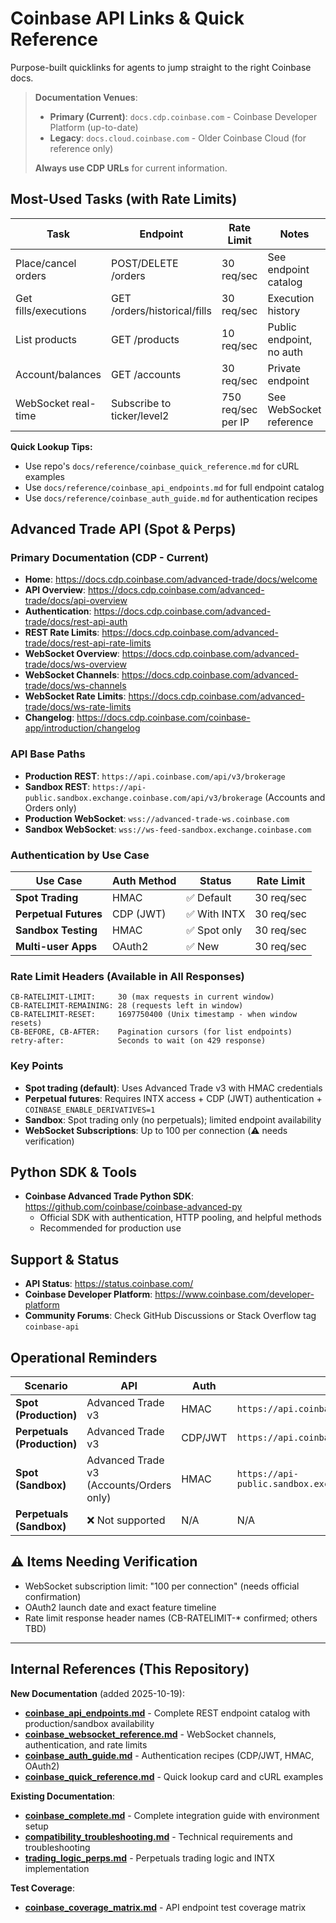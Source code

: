 # Coinbase API Links & Quick Reference

Purpose-built quicklinks for agents to jump straight to the right Coinbase docs.

> **Documentation Venues**:
> - **Primary (Current)**: `docs.cdp.coinbase.com` - Coinbase Developer Platform (up-to-date)
> - **Legacy**: `docs.cloud.coinbase.com` - Older Coinbase Cloud (for reference only)
>
> **Always use CDP URLs** for current information.

## Most-Used Tasks (with Rate Limits)

| Task | Endpoint | Rate Limit | Notes |
|------|----------|-----------|-------|
| Place/cancel orders | POST/DELETE /orders | 30 req/sec | See endpoint catalog |
| Get fills/executions | GET /orders/historical/fills | 30 req/sec | Execution history |
| List products | GET /products | 10 req/sec | Public endpoint, no auth |
| Account/balances | GET /accounts | 30 req/sec | Private endpoint |
| WebSocket real-time | Subscribe to ticker/level2 | 750 req/sec per IP | See WebSocket reference |

**Quick Lookup Tips:**
- Use repo's `docs/reference/coinbase_quick_reference.md` for cURL examples
- Use `docs/reference/coinbase_api_endpoints.md` for full endpoint catalog
- Use `docs/reference/coinbase_auth_guide.md` for authentication recipes

## Advanced Trade API (Spot & Perps)

### Primary Documentation (CDP - Current)
- **Home**: https://docs.cdp.coinbase.com/advanced-trade/docs/welcome
- **API Overview**: https://docs.cdp.coinbase.com/advanced-trade/docs/api-overview
- **Authentication**: https://docs.cdp.coinbase.com/advanced-trade/docs/rest-api-auth
- **REST Rate Limits**: https://docs.cdp.coinbase.com/advanced-trade/docs/rest-api-rate-limits
- **WebSocket Overview**: https://docs.cdp.coinbase.com/advanced-trade/docs/ws-overview
- **WebSocket Channels**: https://docs.cdp.coinbase.com/advanced-trade/docs/ws-channels
- **WebSocket Rate Limits**: https://docs.cdp.coinbase.com/advanced-trade/docs/ws-rate-limits
- **Changelog**: https://docs.cdp.coinbase.com/coinbase-app/introduction/changelog

### API Base Paths
- **Production REST**: `https://api.coinbase.com/api/v3/brokerage`
- **Sandbox REST**: `https://api-public.sandbox.exchange.coinbase.com/api/v3/brokerage` (Accounts and Orders only)
- **Production WebSocket**: `wss://advanced-trade-ws.coinbase.com`
- **Sandbox WebSocket**: `wss://ws-feed-sandbox.exchange.coinbase.com`

### Authentication by Use Case
| Use Case | Auth Method | Status | Rate Limit |
|----------|------------|--------|-----------|
| **Spot Trading** | HMAC | ✅ Default | 30 req/sec |
| **Perpetual Futures** | CDP (JWT) | ✅ With INTX | 30 req/sec |
| **Sandbox Testing** | HMAC | ✅ Spot only | 30 req/sec |
| **Multi-user Apps** | OAuth2 | ✅ New | 30 req/sec |

### Rate Limit Headers (Available in All Responses)
```
CB-RATELIMIT-LIMIT:     30 (max requests in current window)
CB-RATELIMIT-REMAINING: 28 (requests left in window)
CB-RATELIMIT-RESET:     1697750400 (Unix timestamp - when window resets)
CB-BEFORE, CB-AFTER:    Pagination cursors (for list endpoints)
retry-after:            Seconds to wait (on 429 response)
```

### Key Points
- **Spot trading (default)**: Uses Advanced Trade v3 with HMAC credentials
- **Perpetual futures**: Requires INTX access + CDP (JWT) authentication + `COINBASE_ENABLE_DERIVATIVES=1`
- **Sandbox**: Spot trading only (no perpetuals); limited endpoint availability
- **WebSocket Subscriptions**: Up to 100 per connection (⚠️ needs verification)

## Python SDK & Tools

- **Coinbase Advanced Trade Python SDK**: https://github.com/coinbase/coinbase-advanced-py
  - Official SDK with authentication, HTTP pooling, and helpful methods
  - Recommended for production use

## Support & Status

- **API Status**: https://status.coinbase.com/
- **Coinbase Developer Platform**: https://www.coinbase.com/developer-platform
- **Community Forums**: Check GitHub Discussions or Stack Overflow tag `coinbase-api`

## Operational Reminders

| Scenario | API | Auth | Base URL |
|----------|-----|------|----------|
| **Spot (Production)** | Advanced Trade v3 | HMAC | `https://api.coinbase.com/api/v3/brokerage` |
| **Perpetuals (Production)** | Advanced Trade v3 | CDP/JWT | `https://api.coinbase.com/api/v3/brokerage` |
| **Spot (Sandbox)** | Advanced Trade v3 (Accounts/Orders only) | HMAC | `https://api-public.sandbox.exchange.coinbase.com/api/v3/brokerage` |
| **Perpetuals (Sandbox)** | ❌ Not supported | N/A | N/A |

## ⚠️ Items Needing Verification

- WebSocket subscription limit: "100 per connection" (needs official confirmation)
- OAuth2 launch date and exact feature timeline
- Rate limit response header names (CB-RATELIMIT-* confirmed; others TBD)

---

## Internal References (This Repository)

**New Documentation** (added 2025-10-19):
- **[coinbase_api_endpoints.md](coinbase_api_endpoints.md)** - Complete REST endpoint catalog with production/sandbox availability
- **[coinbase_websocket_reference.md](coinbase_websocket_reference.md)** - WebSocket channels, authentication, and rate limits
- **[coinbase_auth_guide.md](coinbase_auth_guide.md)** - Authentication recipes (CDP/JWT, HMAC, OAuth2)
- **[coinbase_quick_reference.md](coinbase_quick_reference.md)** - Quick lookup card and cURL examples

**Existing Documentation**:
- **[coinbase_complete.md](coinbase_complete.md)** - Complete integration guide with environment setup
- **[compatibility_troubleshooting.md](compatibility_troubleshooting.md)** - Technical requirements and troubleshooting
- **[trading_logic_perps.md](trading_logic_perps.md)** - Perpetuals trading logic and INTX implementation

**Test Coverage**:
- **[coinbase_coverage_matrix.md](../testing/coinbase_coverage_matrix.md)** - API endpoint test coverage matrix
